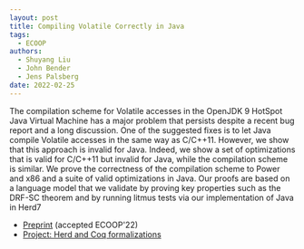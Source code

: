 ```yaml
---
layout: post
title: Compiling Volatile Correctly in Java
tags:
  - ECOOP
authors:
  - Shuyang Liu
  - John Bender
  - Jens Palsberg
date: 2022-02-25
---
```


The compilation scheme for Volatile accesses in the OpenJDK 9 HotSpot Java Virtual Machine has a major problem that persists despite a recent bug report and a long discussion. One of the suggested fixes is to let Java compile Volatile accesses in the same way as C/C++11. However, we show that this approach is invalid for Java. Indeed, we show a set of optimizations that is valid for C/C++11 but invalid for Java, while the compilation scheme is similar. We prove the correctness of the compilation scheme to Power and x86 and a suite of valid optimizations in Java. Our proofs are based on a language model that we validate by proving key properties such as the DRF-SC theorem and by running litmus tests via our implementation of Java in Herd7

- [Preprint](/assets/ecoop-2022.pdf) (accepted ECOOP'22)
- [Project: Herd and Coq formalizations](https://github.com/ShuyangLiu/ECOOP22-Supplementary-Material)
